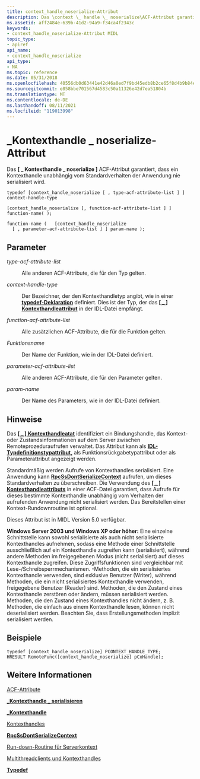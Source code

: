 ```yaml
---
title: context_handle_noserialize-Attribut
description: Das \context \_ handle \_ noserialize\ACF-Attribut garantiert, dass ein Kontexthandle unabhängig vom Standardverhalten der Anwendung nie serialisiert wird.
ms.assetid: aff2484e-639b-41d2-94a9-f34ca4f2343c
keywords:
- context_handle_noserialize-Attribut MIDL
topic_type:
- apiref
api_name:
- context_handle_noserialize
api_type:
- NA
ms.topic: reference
ms.date: 05/31/2018
ms.openlocfilehash: 40556db0d63441e42d46a0ed7f9bd45edb8b2ce65f8d4b9b84e3a848325ddbb8
ms.sourcegitcommit: e858bbe701567d4583c50a11326e42d7ea51804b
ms.translationtype: MT
ms.contentlocale: de-DE
ms.lasthandoff: 08/11/2021
ms.locfileid: "119013998"
---
```

# <a name="context_handle_noserialize-attribute"></a>\_Kontexthandle \_ noserialize-Attribut

Das **\[ \_ Kontexthandle \_ noserialize \]** ACF-Attribut garantiert, dass ein Kontexthandle unabhängig vom Standardverhalten der Anwendung nie serialisiert wird.

``` syntax
typedef [context_handle_noserialize [ , type-acf-attribute-list ] ] context-handle-type

[context_handle_noserialize [, function-acf-attribute-list ] ] function-name( );

function-name (   [context_handle_noserialize 
  [ , parameter-acf-attribute-list ] ] param-name );
```

## <a name="parameters"></a>Parameter

<dl> <dt>

*type-acf-attribute-list* 
</dt> <dd>

Alle anderen ACF-Attribute, die für den Typ gelten.

</dd> <dt>

*context-handle-type* 
</dt> <dd>

Der Bezeichner, der den Kontexthandletyp angibt, wie in einer [**typedef-Deklaration**](typedef.md) definiert. Dies ist der Typ, der das [**\[ \_ \] Kontexthandleattribut**](context-handle.md) in der IDL-Datei empfängt.

</dd> <dt>

*function-acf-attribute-list* 
</dt> <dd>

Alle zusätzlichen ACF-Attribute, die für die Funktion gelten.

</dd> <dt>

*Funktionsname* 
</dt> <dd>

Der Name der Funktion, wie in der IDL-Datei definiert.

</dd> <dt>

*parameter-acf-attribute-list* 
</dt> <dd>

Alle anderen ACF-Attribute, die für den Parameter gelten.

</dd> <dt>

*param-name* 
</dt> <dd>

Der Name des Parameters, wie in der IDL-Datei definiert.

</dd> </dl>

## <a name="remarks"></a>Hinweise

Das [**\[ \_ \] Kontexthandleatat**](context-handle.md) identifiziert ein Bindungshandle, das Kontext- oder Zustandsinformationen auf dem Server zwischen Remoteprozeduraufrufen verwaltet. Das Attribut kann als [**IDL-Typdefinitionstypattribut,**](typedef.md) als Funktionsrückgabetypattribut oder als Parameterattribut angezeigt werden.

Standardmäßig werden Aufrufe von Kontexthandles serialisiert. Eine Anwendung kann [**RpcSsDontSerializeContext**](/windows/desktop/api/rpcdce/nf-rpcdce-rpcssdontserializecontext) aufrufen, um dieses Standardverhalten zu überschreiben. Die Verwendung des [**\[ \_ \] Kontexthandleattributs**](context-handle.md) in einer ACF-Datei garantiert, dass Aufrufe für dieses bestimmte Kontexthandle unabhängig vom Verhalten der aufrufenden Anwendung nicht serialisiert werden. Das Bereitstellen einer Kontext-Rundownroutine ist optional.

Dieses Attribut ist in MIDL Version 5.0 verfügbar.

**Windows Server 2003 und Windows XP oder höher:** Eine einzelne Schnittstelle kann sowohl serialisierte als auch nicht serialisierte Kontexthandles aufnehmen, sodass eine Methode einer Schnittstelle ausschließlich auf ein Kontexthandle zugreifen kann (serialisiert), während andere Methoden im freigegebenen Modus (nicht serialisiert) auf dieses Kontexthandle zugreifen. Diese Zugriffsfunktionen sind vergleichbar mit Lese-/Schreibsperrmechanismen. -Methoden, die ein serialisiertes Kontexthandle verwenden, sind exklusive Benutzer (Writer), während Methoden, die ein nicht serialisiertes Kontexthandle verwenden, freigegebene Benutzer (Reader) sind. Methoden, die den Zustand eines Kontexthandle zerstören oder ändern, müssen serialisiert werden. Methoden, die den Zustand eines Kontexthandles nicht ändern, z. B. Methoden, die einfach aus einem Kontexthandle lesen, können nicht deserialisiert werden. Beachten Sie, dass Erstellungsmethoden implizit serialisiert werden.

## <a name="examples"></a>Beispiele

``` syntax
typedef [context_handle_noserialize] PCONTEXT_HANDLE_TYPE; 
HRESULT RemoteFunc([context_handle_noserialize] pCxHandle);
```

## <a name="see-also"></a>Weitere Informationen

<dl> <dt>

[ACF-Attribute](acf-attributes.md)
</dt> <dt>

[**\_Kontexthandle \_ serialisieren**](context-handle-serialize.md)
</dt> <dt>

[**\_Kontexthandle**](context-handle.md)
</dt> <dt>

[Kontexthandles](/windows/desktop/Rpc/context-handles)
</dt> <dt>

[**RpcSsDontSerializeContext**](/windows/desktop/api/rpcdce/nf-rpcdce-rpcssdontserializecontext)
</dt> <dt>

[Run-down-Routine für Serverkontext](/windows/desktop/Rpc/server-context-run-down-routine)
</dt> <dt>

[Multithreadclients und Kontexthandles](/windows/desktop/Rpc/multithreaded-clients-and-context-handles)
</dt> <dt>

[**Typedef**](typedef.md)
</dt> </dl>

 

 